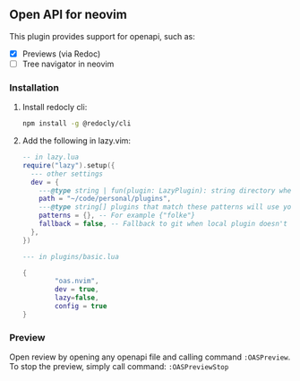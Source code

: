 ## Open API for neovim

This plugin provides support for openapi, such as:

- [x] Previews (via Redoc) 
- [ ] Tree navigator in neovim

### Installation

1. Install redocly cli:
    ```sh 
    npm install -g @redocly/cli
    ```

2. Add the following in lazy.vim:
    ```lua
    -- in lazy.lua
    require("lazy").setup({
      --- other settings
      dev = {
        ---@type string | fun(plugin: LazyPlugin): string directory where you store your local plugin projects
        path = "~/code/personal/plugins",
        ---@type string[] plugins that match these patterns will use your local versions instead of being fetched from GitHub
        patterns = {}, -- For example {"folke"}
        fallback = false, -- Fallback to git when local plugin doesn't exist
      },
    })
    
    --- in plugins/basic.lua
    
    {
            "oas.nvim",
            dev = true,
            lazy=false,
            config = true
    }
    ```


### Preview

Open review by opening any openapi file and calling command `:OASPreview`. 
To stop the preview, simply call command: `:OASPreviewStop`
